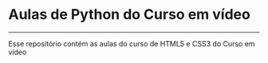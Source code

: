 <!DOCTYPE html>
<html lang="pt-br">
<head>
    <meta charset="UTF-8">
    <meta name="viewport" content="width=device-width, initial-scale=1.0">
    <title>Aulas de Python do Curso em vídeo</title>
</head>
<body>
    <h1>Aulas de Python do Curso em vídeo</h1>
    <hr>
    <p>Esse repositório contém as aulas do curso de HTML5 e CSS3 do Curso em vídeo</p>

</body>
</html>
